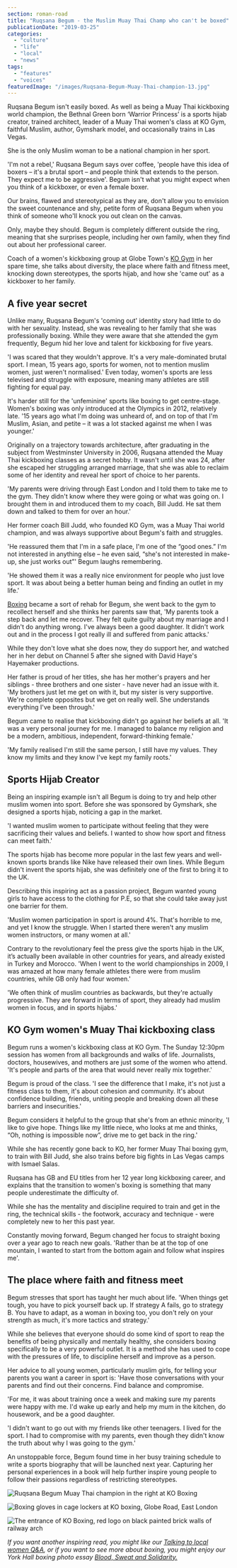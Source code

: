 ```yaml
---
section: roman-road
title: "Ruqsana Begum - the Muslim Muay Thai Champ who can't be boxed"
publicationDate: "2019-03-25"
categories: 
  - "culture"
  - "life"
  - "local"
  - "news"
tags: 
  - "features"
  - "voices"
featuredImage: "/images/Ruqsana-Begum-Muay-Thai-champion-13.jpg"
---
```


Ruqsana Begum isn't easily boxed. As well as being a Muay Thai kickboxing world champion, the Bethnal Green born ‘Warrior Princess’ is a sports hijab creator, trained architect, leader of a Muay Thai women's class at KO Gym, faithful Muslim, author, Gymshark model, and occasionally trains in Las Vegas.

She is the only Muslim woman to be a national champion in her sport.

'I'm not a rebel,' Ruqsana Begum says over coffee, 'people have this idea of boxers – it's a brutal sport – and people think that extends to the person. They expect me to be aggressive'. Begum isn't what you might expect when you think of a kickboxer, or even a female boxer.

Our brains, flawed and stereotypical as they are, don't allow you to envision the sweet countenance and shy, petite form of Ruqsana Begum when you think of someone who'll knock you out clean on the canvas.

Only, maybe they should. Begum is completely different outside the ring, meaning that she surprises people, including her own family, when they find out about her professional career.

Coach of a women's kickboxing group at Globe Town's [KO Gym](https://www.koboxinggym.com/) in her spare time, she talks about diversity, the place where faith and fitness meet, knocking down stereotypes, the sports hijab, and how she 'came out' as a kickboxer to her family.

## A five year secret

Unlike many, Ruqsana Begum's 'coming out' identity story had little to do with her sexuality. Instead, she was revealing to her family that she was professionally boxing. While they were aware that she attended the gym frequently, Begum hid her love and talent for kickboxing for five years.

'I was scared that they wouldn't approve. It's a very male-dominated brutal sport. I mean, 15 years ago, sports for women, not to mention muslim women, just weren't normalised.' Even today, women's sports are less televised and struggle with exposure, meaning many athletes are still fighting for equal pay.

It's harder still for the 'unfeminine' sports like boxing to get centre-stage. Women's boxing was only introduced at the Olympics in 2012, relatively late. '15 years ago what I'm doing was unheard of, and on top of that I'm Muslim, Asian, and petite – it was a lot stacked against me when I was younger.'

Originally on a trajectory towards architecture, after graduating in the subject from Westminster University in 2006, Ruqsana attended the Muay Thai kickboxing classes as a secret hobby. It wasn't until she was 24, after she escaped her struggling arranged marriage, that she was able to reclaim some of her identity and reveal her sport of choice to her parents.

'My parents were driving through East London and I told them to take me to the gym. They didn't know where they were going or what was going on. I brought them in and introduced them to my coach, Bill Judd. He sat them down and talked to them for over an hour.'

Her former coach Bill Judd, who founded KO Gym, was a Muay Thai world champion, and was always supportive about Begum's faith and struggles.

'He reassured them that I'm in a safe place, I'm one of the “good ones.” I'm not interested in anything else – he even said, “she's not interested in make-up, she just works out”' Begum laughs remembering.

'He showed them it was a really nice environment for people who just love sport. It was about being a better human being and finding an outlet in my life.'

[Boxing](https://romanroadlondon.com/york-hall-boxing-heritage-bethnal-green/) became a sort of rehab for Begum, she went back to the gym to recollect herself and she thinks her parents saw that, 'My parents took a step back and let me recover. They felt quite guilty about my marriage and I didn't do anything wrong. I've always been a good daughter. It didn't work out and in the process I got really ill and suffered from panic attacks.'

While they don't love what she does now, they do support her, and watched her in her debut on Channel 5 after she signed with David Haye's Hayemaker productions.

Her father is proud of her titles, she has her mother's prayers and her siblings - three brothers and one sister - have never had an issue with it. 'My brothers just let me get on with it, but my sister is very supportive. We're complete opposites but we get on really well. She understands everything I've been through.'

Begum came to realise that kickboxing didn't go against her beliefs at all. 'It was a very personal journey for me. I managed to balance my religion and be a modern, ambitious, independent, forward-thinking female.'

'My family realised I'm still the same person, I still have my values. They know my limits and they know I've kept my family roots.'

## Sports Hijab Creator

Being an inspiring example isn't all Begum is doing to try and help other muslim women into sport. Before she was sponsored by Gymshark, she designed a sports hijab, noticing a gap in the market.

'I wanted muslim women to participate without feeling that they were sacrificing their values and beliefs. I wanted to show how sport and fitness can meet faith.'

The sports hijab has become more popular in the last few years and well-known sports brands like Nike have released their own lines. While Begum didn't invent the sports hijab, she was definitely one of the first to bring it to the UK.

Describing this inspiring act as a passion project, Begum wanted young girls to have access to the clothing for P.E, so that she could take away just one barrier for them.

'Muslim women participation in sport is around 4%. That's horrible to me, and yet I know the struggle. When I started there weren't any muslim women instructors, or many women at all.'

Contrary to the revolutionary feel the press give the sports hijab in the UK, it’s actually been available in other countries for years, and already existed in Turkey and Morocco. 'When I went to the world championships in 2009, I was amazed at how many female athletes there were from muslim countries, while GB only had four women.'

'We often think of muslim countries as backwards, but they're actually progressive. They are forward in terms of sport, they already had muslim women in focus, and in sports hijabs.'

## KO Gym women's Muay Thai kickboxing class

Begum runs a women's kickboxing class at KO Gym. The Sunday 12:30pm session has women from all backgrounds and walks of life. Journalists, doctors, housewives, and mothers are just some of the women who attend. 'It's people and parts of the area that would never really mix together.'

Begum is proud of the class. 'I see the difference that I make, it's not just a fitness class to them, it's about cohesion and community. It's about confidence building, friends, uniting people and breaking down all these barriers and insecurities.'

Begum considers it helpful to the group that she's from an ethnic minority, 'I like to give hope. Things like my little niece, who looks at me and thinks, “Oh, nothing is impossible now”, drive me to get back in the ring.'

While she has recently gone back to KO, her former Muay Thai boxing gym, to train with Bill Judd, she also trains before big fights in Las Vegas camps with Ismael Salas.

Ruqsana has GB and EU titles from her 12 year long kickboxing career, and explains that the transition to women's boxing is something that many people underestimate the difficulty of.

While she has the mentality and discipline required to train and get in the ring, the technical skills - the footwork, accuracy and technique - were completely new to her this past year.

Constantly moving forward, Begum changed her focus to straight boxing over a year ago to reach new goals. 'Rather than be at the top of one mountain, I wanted to start from the bottom again and follow what inspires me'.

## The place where faith and fitness meet

Begum stresses that sport has taught her much about life. 'When things get tough, you have to pick yourself back up. If strategy A fails, go to strategy B. You have to adapt, as a woman in boxing too, you don't rely on your strength as much, it's more tactics and strategy.'

While she believes that everyone should do some kind of sport to reap the benefits of being physically and mentally healthy, she considers boxing specifically to be a very powerful outlet. It is a method she has used to cope with the pressures of life, to discipline herself and improve as a person.

Her advice to all young women, particularly muslim girls, for telling your parents you want a career in sport is: 'Have those conversations with your parents and find out their concerns. Find balance and compromise.

'For me, it was about training once a week and making sure my parents were happy with me. I'd wake up early and help my mum in the kitchen, do housework, and be a good daughter.

'I didn't want to go out with my friends like other teenagers. I lived for the sport. I had to compromise with my parents, even though they didn't know the truth about why I was going to the gym.'

An unstoppable force, Begum found time in her busy training schedule to write a sports biography that will be launched next year. Capturing her personal experiences in a book will help further inspire young people to follow their passions regardless of restricting stereotypes.

![Ruqsana Begum Muay Thai champion in the right at KO Boxing](/images/Ruqsana-Begum-Muay-Thai-champion-14-1024x683.jpg)

![Boxing gloves in cage lockers at KO boxing, Globe Road, East London](/images/Ruqsana-Begum-Muay-Thai-champion-boxing-gloves-15-1024x683.jpg)

![The entrance of KO Boxing, red logo on black painted brick walls of railway arch](/images/KO-boxing-globe-road-east-london-01-1024x683.jpg)

_If you want another inspiring read, you might like our_ [_Talking to local women Q&A_](https://romanroadlondon.com/talking-to-local-women-2019/)_, or if you want to see more about boxing, you might enjoy our York Hall boxing photo essay_ [_Blood, Sweat and Solidarity._](https://romanroadlondon.com/blood-solidarity-york-hall-boxing-gallery/)
